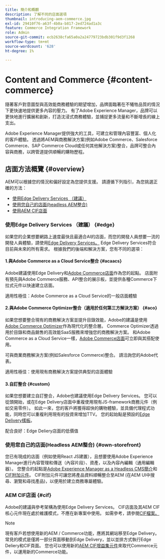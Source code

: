```yaml
---
title: 簡介和概觀
description: 了解不同的店面選項
thumbnail: introducing-aem-commerce.jpg
exl-id: 29410f76-a63f-4b0a-b817-2ed724ad1a3c
feature: Commerce Integration Framework
role: Admin
source-git-commit: ecb2638cfa65a0a2a24779723bdb301f9d3f1268
workflow-type: tm+mt
source-wordcount: '628'
ht-degree: 1%

---
```



# Content and Commerce {#content-commerce}

隨著客戶對意圖型與高效能商務體驗的期望增加，品牌面臨著在不犧牲品質的情況下更快速地提供更多內容的壓力。 有了Adobe Experience Manager，品牌可以更快地進行擴展和創新，打造沈浸式商務體驗，並捕捉更多流量和不斷增長的線上支出。

Adobe Experience Manager提供強大的工具，可建立和管理內容豐富、個人化的客戶體驗。 透過將AEM與商務解決方案(例如Adobe Commerce、Salesforce Commerce、SAP Commerce Cloud或任何其他解決方案)整合，品牌可整合內容與商務，以跨管道提供順暢的購物歷程。

## 店面方法概覽 {#overview}

AEM可以根據您的情況和偏好設定為您提供支援。 請遵循下列指引，為您挑選正確的方法：

* [使用Edge Delivery Services （建議）](#edge)
* [使用您自己的店面(headless AEM整合)](#own-storefront)
* [使用AEM CIF店面](#cif)

### 使用Edge Delivery Services （建議） {#edge}

如果您的企業想要網路上速度最快且最適合AI的店面，而您的開發人員想要一流的開發人員體驗，請使用[Edge Delivery Services。](../edge/overview.md) Edge Delivery Services符合目前與未來的所有需求。 根據我們的後端和解決方案，您有不同的選項：

#### 1.與Adobe Commerce as a Cloud Service整合 {#acaacs}

Adobe建議使用Edge Delivery和[Adobe Commerce店面](https://experienceleague.adobe.com/developer/commerce/storefront/?lang=zh-Hant)作為您的起點。 店面附有預先與Adobe Commerce服務、API整合的展示板，並提供各種Commerce下拉式元件以快速建立店面。

適用性極佳：Adobe Commerce as a Cloud Service的一般店面體驗

#### 2.與Adobe Commerce Optimizer整合（適用於任何第三方解決方案） {#aco}

如果您想要整合現有的商務解決方案並提升目錄效能，Adobe的建議是使用[Adobe Commerce Optimizer](https://experienceleague.adobe.com/zh-hant/docs/commerce-learn/tutorials/adobe-commerce-optimizer/overview)作為現代化的整合層。 Commerce Optimizer透過用於目錄和商品銷售的高效能SaaS服務來增強您的商務解決方案。 和Adobe Commerce as a Cloud Service一樣，[Adobe Commerce店面](https://experienceleague.adobe.com/developer/commerce/storefront/?lang=zh-Hant)可立即與其搭配使用。

可與商業商務解決方案(例如Salesforce Commerce)整合。 請洽詢您的Adobe代表。

適用性極佳：使用現有商務解決方案提供典型的店面體驗

#### 3.自訂整合 {#custom}

如果您想要建立自訂整合，Adobe也建議使用Edge Delivery Services。 您可以從頭開始，或在Edge Delivery店面中重複使用現有JS-framework商務元件（例如交易零件）。 如此一來，您的客戶將獲得超快的購物體驗，並具備代理程式功能，同時您可以重複利用現有的投資來增加TTV。 您的起始點是預設的[Edge Delivery樣板](https://www.aem.live/developer/tutorial)。

配合良好：Edge Deliery店面的低價值

### 使用您自己的店面(Headless AEM整合) {#own-storefront}

您已有現成的店面（例如使用React JS建置），且想要使用Adobe Experience Manager進行內容管理和傳送（內容片段）、資產，以及內容內編輯（通用編輯器）。 您整合的起點是[Adobe Experience Manager as a Headless CMS簡介](https://experienceleague.adobe.com/zh-hant/docs/experience-manager-cloud-service/content/headless/introduction)和[CIF附加元件](https://experienceleague.adobe.com/en/docs/experience-manager-cloud-service/content/content-and-commerce/storefront/authoring/enrich-product-associated-content)。 CIF附加元件可讓您將產品資料順暢整合至AEM (在AEM UI中搜尋、瀏覽和尋找產品)，以便用於建立商務專屬體驗。

### AEM CIF店面 {#cif}

Adobe的建議與參考架構為使用Edge Delivery Services。 CIF店面及其AEM CIF核心元件現在處於維護模式，不應在新專案中使用。 如需參考，請參閱[CIF檔案。](/help/commerce-cloud/cif-introduction.md)

>[!NOTE]
>
>現有客戶若想使用新的AEM / Commerce功能，應將其網站移至Edge Delivery。 常見的模式是僅將一部分頁面移動到Edge Delivery，並以並排方式執行Edge Deliery和CIF頁面。 您也可以使用新的[AEM CIF增益集元件](https://experienceleague.adobe.com/developer/commerce/storefront/dropins/all/introduction/?lang=zh-Hant)來取代Commerce元件，以運用新的Commerce功能。
